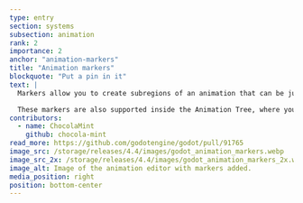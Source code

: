 ```yaml
---
type: entry
section: systems
subsection: animation
rank: 2
importance: 2
anchor: "animation-markers"
title: "Animation markers"
blockquote: "Put a pin in it"
text: |
  Markers allow you to create subregions of an animation that can be jumped to or looped without playing the entire animation.

  These markers are also supported inside the Animation Tree, where you can easily create an <span class="code-highlight basetype">AnimationNode</span>’s custom timeline based on the markers.
contributors:
  - name: ChocolaMint
    github: chocola-mint
read_more: https://github.com/godotengine/godot/pull/91765
image_src: /storage/releases/4.4/images/godot_animation_markers.webp
image_src_2x: /storage/releases/4.4/images/godot_animation_markers_2x.webp
image_alt: Image of the animation editor with markers added.
media_position: right
position: bottom-center
---
```

